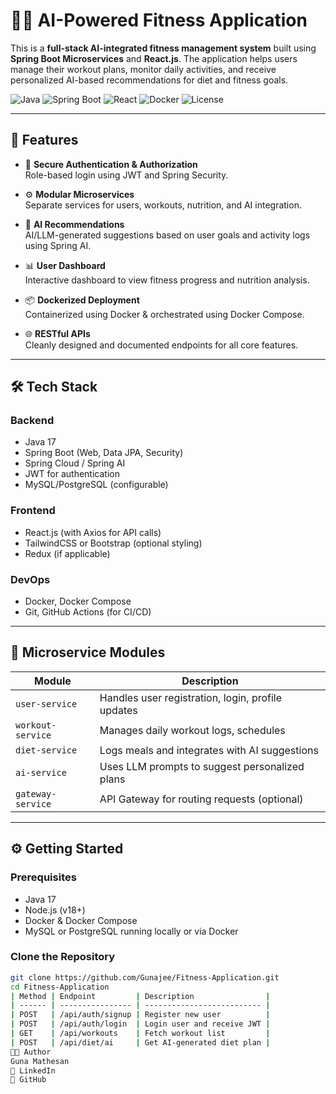 # 🏋️‍♂️ AI-Powered Fitness Application

This is a **full-stack AI-integrated fitness management system** built using **Spring Boot Microservices** and **React.js**. The application helps users manage their workout plans, monitor daily activities, and receive personalized AI-based recommendations for diet and fitness goals.

![Java](https://img.shields.io/badge/Backend-Java%2017-blue.svg)
![Spring Boot](https://img.shields.io/badge/SpringBoot-3.x-brightgreen)
![React](https://img.shields.io/badge/Frontend-React-blue)
![Docker](https://img.shields.io/badge/Container-Docker-blue)
![License](https://img.shields.io/badge/License-MIT-lightgrey)

---

## 🚀 Features

- 🔐 **Secure Authentication & Authorization**  
  Role-based login using JWT and Spring Security.

- ⚙️ **Modular Microservices**  
  Separate services for users, workouts, nutrition, and AI integration.

- 🤖 **AI Recommendations**  
  AI/LLM-generated suggestions based on user goals and activity logs using Spring AI.

- 📊 **User Dashboard**  
  Interactive dashboard to view fitness progress and nutrition analysis.

- 📦 **Dockerized Deployment**  
  Containerized using Docker & orchestrated using Docker Compose.

- 🌐 **RESTful APIs**  
  Cleanly designed and documented endpoints for all core features.

---

## 🛠️ Tech Stack

### Backend
- Java 17
- Spring Boot (Web, Data JPA, Security)
- Spring Cloud / Spring AI
- JWT for authentication
- MySQL/PostgreSQL (configurable)

### Frontend
- React.js (with Axios for API calls)
- TailwindCSS or Bootstrap (optional styling)
- Redux (if applicable)

### DevOps
- Docker, Docker Compose
- Git, GitHub Actions (for CI/CD)

---

## 📁 Microservice Modules

| Module           | Description                                       |
|------------------|---------------------------------------------------|
| `user-service`   | Handles user registration, login, profile updates |
| `workout-service`| Manages daily workout logs, schedules             |
| `diet-service`   | Logs meals and integrates with AI suggestions     |
| `ai-service`     | Uses LLM prompts to suggest personalized plans    |
| `gateway-service`| API Gateway for routing requests (optional)       |

---

## ⚙️ Getting Started

### Prerequisites
- Java 17
- Node.js (v18+)
- Docker & Docker Compose
- MySQL or PostgreSQL running locally or via Docker

### Clone the Repository

```bash
git clone https://github.com/Gunajee/Fitness-Application.git
cd Fitness-Application
| Method | Endpoint         | Description                |
| ------ | ---------------- | -------------------------- |
| POST   | /api/auth/signup | Register new user          |
| POST   | /api/auth/login  | Login user and receive JWT |
| GET    | /api/workouts    | Fetch workout list         |
| POST   | /api/diet/ai     | Get AI-generated diet plan |
👨‍💻 Author
Guna Mathesan
🔗 LinkedIn
🐙 GitHub
